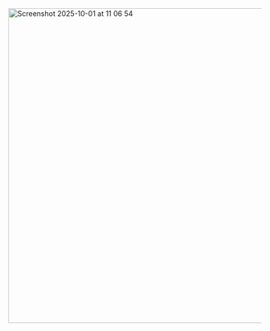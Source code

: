 <img width="630" height="627" alt="Screenshot 2025-10-01 at 11 06 54" src="https://github.com/user-attachments/assets/d47ad586-3b60-441f-be01-f101c89f0177" />
